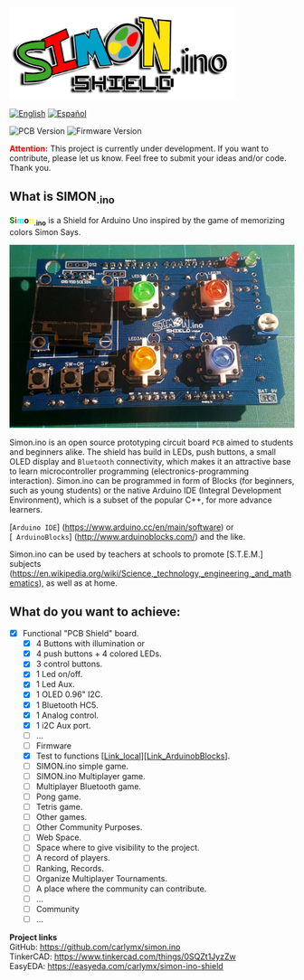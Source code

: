 <img src="imgs/logo/Web/10x/simon-logo.png" alt="logo" width="400"/>

[![](https://img.shields.io/badge/Language%3A-English-blue "English")](README.md)  [![](https://img.shields.io/badge/Language%3A-Español-red "Español")](README.es-ES.md)

![](https://img.shields.io/badge/PCB%3A-v1.0.3-green "PCB Version") ![](https://img.shields.io/badge/Firmware%3A-v0.1a-green "Firmware Version")


**<span style="color:red">Attention:</span>** This project is currently under development. If you want to contribute, please let us know. Feel free to submit your ideas and/or code.  
Thank you.


## What is SIMON<sub>.ino</sub>

**<span style="color:green">S</span><span style="color:red">i</span><span style="color:cyan">m</span><span style="color:black">o</span><span style="color:yellow">n</span><sub>.ino</sub>** is a Shield for Arduino Uno inspired by the game of memorizing colors Simon Says.

![PCB_Simon.ino](https://raw.githubusercontent.com/carlymx/SIMON.ino-Shield/master/imgs/photos/v1.0.2/20191205_113943.jpg)

Simon.ino is an open source prototyping circuit board `PCB` aimed to students and beginners alike. The shield
has build in LEDs, push buttons, a small OLED display and `Bluetooth` connectivity, which makes it an attractive
base to learn microcontroller programming (electronics-programming interaction). Simon.ino can be programmed
in form of Blocks (for beginners, such as young students) or the native Arduino IDE (Integral Development Environment), which is a subset of the popular C++, for more advance learners.

[`Arduino IDE`] (https://www.arduino.cc/en/main/software) or  
[` ArduinoBlocks`] (http://www.arduinoblocks.com/) and the like.

Simon.ino can be used by teachers at schools to promote [S.T.E.M.] subjects (https://en.wikipedia.org/wiki/Science,_technology,_engineering,_and_mathematics), as well as at home.

## What do you want to achieve:

- [x] Functional "PCB Shield" board.
  - [x] 4 Buttons with illumination or
  - [x] 4 push buttons + 4 colored LEDs.
  - [x] 3 control buttons.
  - [x] 1 Led on/off.
  - [x] 1 Led Aux.
  - [x] 1 OLED 0.96" I2C.
  - [x] 1 Bluetooth HC5.
  - [x] 1 Analog control.
  - [x] 1 i2C Aux port.
  - [ ] ...
  - [ ] Firmware
  - [x] Test to functions [[Link_local](https://github.com/carlymx/SIMON.ino-Shield/tree/master/codes/ArduinoBlocks/ArduinoBlocks-Test01)][[Link_ArduinobBlocks](http://www.arduinoblocks.com/web/project/159761)].
  - [ ] SIMON.ino simple game.
  - [ ] SIMON.ino Multiplayer game.
  - [ ] Multiplayer Bluetooth game.
  - [ ] Pong game.
  - [ ] Tetris game.
  - [ ] Other games.
  - [ ] Other Community Purposes.
  - [ ] Web Space.
  - [ ] Space where to give visibility to the project.
  - [ ] A record of players.
  - [ ] Ranking, Records.
  - [ ] Organize Multiplayer Tournaments.
  - [ ] A place where the community can contribute.
  - [ ] ...
  - [ ] Community
  - [ ] ...

**Project links**   
GitHub: https://github.com/carlymx/simon.ino   
TinkerCAD:  https://www.tinkercad.com/things/0SQZt1JyzZw   
EasyEDA: https://easyeda.com/carlymx/simon-ino-shield
